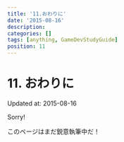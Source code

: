 ```yaml
---
title: '11.おわりに'
date: '2015-08-16'
description:
categories: []
tags: [anything, GameDevStudyGuide]
position: 11
---
```


# 11. おわりに
<p class="created-at">Updated at: 2015-08-16</p>

<div class="apology">
<p class="caption">Sorry!</p>
<p>このページはまだ鋭意執筆中だ！</p>
</div>



